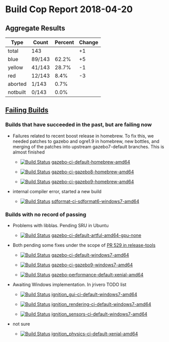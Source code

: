 # Build Cop Report 2018-04-20

## Aggregate Results

| Type | Count | Percent | Change |
|--|--|--|--|
| total | 143 | | +1 |
| blue | 89/143 | 62.2% | +5 |
| yellow | 41/143 | 28.7% | -1 |
| red | 12/143 | 8.4% | -3 |
| aborted | 1/143 | 0.7% |  |
| notbuilt | 0/143 | 0.0% |  |

## [Failing Builds](https://build.osrfoundation.org/view/main/view/BuildCopFail/)

### Builds that have succeeded in the past, but are failing now

* Failures related to recent boost release in homebrew. To fix this, we needed patches to gazebo and ogre1.9 in homebrew, new bottles, and merging of the patches into upstream gazebo7-default branches. This is almost finished

    * [![Build Status](https://build.osrfoundation.org/job/gazebo-ci-default-homebrew-amd64//badge/icon)](https://build.osrfoundation.org/job/gazebo-ci-default-homebrew-amd64/) [gazebo-ci-default-homebrew-amd64](https://build.osrfoundation.org/job/gazebo-ci-default-homebrew-amd64/)

    * [![Build Status](https://build.osrfoundation.org/job/gazebo-ci-gazebo8-homebrew-amd64//badge/icon)](https://build.osrfoundation.org/job/gazebo-ci-gazebo8-homebrew-amd64/) [gazebo-ci-gazebo8-homebrew-amd64](https://build.osrfoundation.org/job/gazebo-ci-gazebo8-homebrew-amd64/)

    * [![Build Status](https://build.osrfoundation.org/job/gazebo-ci-gazebo9-homebrew-amd64//badge/icon)](https://build.osrfoundation.org/job/gazebo-ci-gazebo9-homebrew-amd64/) [gazebo-ci-gazebo9-homebrew-amd64](https://build.osrfoundation.org/job/gazebo-ci-gazebo9-homebrew-amd64/)

* internal compiler error, started a new build

    * [![Build Status](https://build.osrfoundation.org/job/sdformat-ci-sdformat6-windows7-amd64//badge/icon)](https://build.osrfoundation.org/job/sdformat-ci-sdformat6-windows7-amd64/) [sdformat-ci-sdformat6-windows7-amd64](https://build.osrfoundation.org/job/sdformat-ci-sdformat6-windows7-amd64/)


### Builds with no record of passing

* Problems with libblas. Pending SRU in Ubuntu

    * [![Build Status](https://build.osrfoundation.org/job/gazebo-ci-default-artful-amd64-gpu-none//badge/icon)](https://build.osrfoundation.org/job/gazebo-ci-default-artful-amd64-gpu-none/) [gazebo-ci-default-artful-amd64-gpu-none](https://build.osrfoundation.org/job/gazebo-ci-default-artful-amd64-gpu-none/)

* Both pending some fixes under the scope of [PR 529 in release-tools](https://bitbucket.org/osrf/release-tools/pull-requests/529/fix-windows-gazebo-build/diff)

    * [![Build Status](https://build.osrfoundation.org/job/gazebo-ci-default-windows7-amd64//badge/icon)](https://build.osrfoundation.org/job/gazebo-ci-default-windows7-amd64/) [gazebo-ci-default-windows7-amd64](https://build.osrfoundation.org/job/gazebo-ci-default-windows7-amd64/)

    * [![Build Status](https://build.osrfoundation.org/job/gazebo-ci-gazebo9-windows7-amd64//badge/icon)](https://build.osrfoundation.org/job/gazebo-ci-gazebo9-windows7-amd64/) [gazebo-ci-gazebo9-windows7-amd64](https://build.osrfoundation.org/job/gazebo-ci-gazebo9-windows7-amd64/)

    * [![Build Status](https://build.osrfoundation.org/job/gazebo-performance-default-xenial-amd64//badge/icon)](https://build.osrfoundation.org/job/gazebo-performance-default-xenial-amd64/) [gazebo-performance-default-xenial-amd64](https://build.osrfoundation.org/job/gazebo-performance-default-xenial-amd64/)

* Awaiting Windows implementation. In jrivero TODO list

    * [![Build Status](https://build.osrfoundation.org/job/ignition_gui-ci-default-windows7-amd64//badge/icon)](https://build.osrfoundation.org/job/ignition_gui-ci-default-windows7-amd64/) [ignition_gui-ci-default-windows7-amd64](https://build.osrfoundation.org/job/ignition_gui-ci-default-windows7-amd64/)

    * [![Build Status](https://build.osrfoundation.org/job/ignition_rendering-ci-default-windows7-amd64//badge/icon)](https://build.osrfoundation.org/job/ignition_rendering-ci-default-windows7-amd64/) [ignition_rendering-ci-default-windows7-amd64](https://build.osrfoundation.org/job/ignition_rendering-ci-default-windows7-amd64/)

    * [![Build Status](https://build.osrfoundation.org/job/ignition_sensors-ci-default-windows7-amd64//badge/icon)](https://build.osrfoundation.org/job/ignition_sensors-ci-default-windows7-amd64/) [ignition_sensors-ci-default-windows7-amd64](https://build.osrfoundation.org/job/ignition_sensors-ci-default-windows7-amd64/)

* not sure

    * [![Build Status](https://build.osrfoundation.org/job/ignition_physics-ci-default-xenial-amd64//badge/icon)](https://build.osrfoundation.org/job/ignition_physics-ci-default-xenial-amd64/) [ignition_physics-ci-default-xenial-amd64](https://build.osrfoundation.org/job/ignition_physics-ci-default-xenial-amd64/)